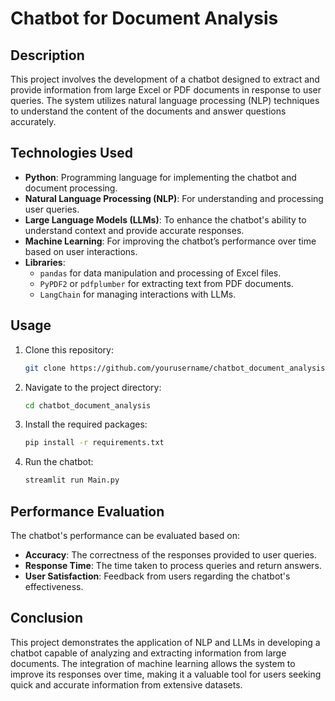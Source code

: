 # Chatbot for Document Analysis

## Description
This project involves the development of a chatbot designed to extract and provide information from large Excel or PDF documents in response to user queries. The system utilizes natural language processing (NLP) techniques to understand the content of the documents and answer questions accurately. 

## Technologies Used
- **Python**: Programming language for implementing the chatbot and document processing.
- **Natural Language Processing (NLP)**: For understanding and processing user queries.
- **Large Language Models (LLMs)**: To enhance the chatbot's ability to understand context and provide accurate responses.
- **Machine Learning**: For improving the chatbot’s performance over time based on user interactions.
- **Libraries**: 
  - `pandas` for data manipulation and processing of Excel files.
  - `PyPDF2` or `pdfplumber` for extracting text from PDF documents.
  - `LangChain` for managing interactions with LLMs.

## Usage
1. Clone this repository:
    ```bash
    git clone https://github.com/yourusername/chatbot_document_analysis.git
    ```
2. Navigate to the project directory:
    ```bash
    cd chatbot_document_analysis
    ```
3. Install the required packages:
    ```bash
    pip install -r requirements.txt
    ```
4. Run the chatbot:
    ```bash
    streamlit run Main.py
    ```

## Performance Evaluation
The chatbot's performance can be evaluated based on:

- **Accuracy**: The correctness of the responses provided to user queries.
- **Response Time**: The time taken to process queries and return answers.
- **User Satisfaction**: Feedback from users regarding the chatbot's effectiveness.

## Conclusion
This project demonstrates the application of NLP and LLMs in developing a chatbot capable of analyzing and extracting information from large documents. The integration of machine learning allows the system to improve its responses over time, making it a valuable tool for users seeking quick and accurate information from extensive datasets.
